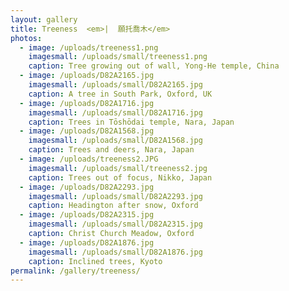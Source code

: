 ```yaml
---
layout: gallery
title: Treeness  <em>|  願托喬木</em>
photos:
  - image: /uploads/treeness1.png
    imagesmall: /uploads/small/treeness1.png
    caption: Tree growing out of wall, Yong-He temple, China
  - image: /uploads/D82A2165.jpg
    imagesmall: /uploads/small/D82A2165.jpg
    caption: A tree in South Park, Oxford, UK
  - image: /uploads/D82A1716.jpg
    imagesmall: /uploads/small/D82A1716.jpg
    caption: Trees in Tōshōdai temple, Nara, Japan
  - image: /uploads/D82A1568.jpg
    imagesmall: /uploads/small/D82A1568.jpg
    caption: Trees and deers, Nara, Japan
  - image: /uploads/treeness2.JPG
    imagesmall: /uploads/small/treeness2.jpg
    caption: Trees out of focus, Nikko, Japan
  - image: /uploads/D82A2293.jpg
    imagesmall: /uploads/small/D82A2293.jpg
    caption: Headington after snow, Oxford
  - image: /uploads/D82A2315.jpg
    imagesmall: /uploads/small/D82A2315.jpg
    caption: Christ Church Meadow, Oxford
  - image: /uploads/D82A1876.jpg
    imagesmall: /uploads/small/D82A1876.jpg
    caption: Inclined trees, Kyoto
permalink: /gallery/treeness/
---
```

